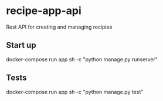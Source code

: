 # recipe-app-api

Rest API for creating and managing recipies

## Start up
docker-compose run app sh -c "python manage.py runserver"

## Tests
docker-compose run app sh -c "python manage.py test"
